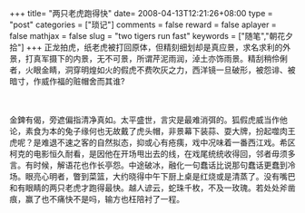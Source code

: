 +++
title= "两只老虎跑得快"
date= 2008-04-13T12:21:26+08:00
type = "post"
categories = ["琐记"]
comments = false
reward = false
aplayer = false
mathjax = false
slug = "two tigers run fast"
keywords = ["随笔","朝花夕拾"]
+++
正龙拍虎，纸老虎被打回原体，但精刻细划却是真应景，求名求利的外景，打真军摄下的内景，无不可景，所谓芹泥雨润，淖土亦饰雨景。精刮稍伶俐者，火眼金睛，洞穿明煌如火的假虎不费吹灰之力，西洋镜一旦破形，被怨诽、被暗寸，作威作福的赃帽舍而其谁?
<!--more-->　　　
金錍有偈，旁遮偏指清净真如。太平盛世，言灾是最难消弭的。狐假虎威当作他论，素食为本的兔子缘何也无故戴了虎头帽，非景幕下装蒜、耍大牌，扮起噬肉王虎呢？是难退不速之客的自然拟态，抑或心有疮痍，戏中况味着一番西江戏。希区柯克的电影恒久耐看，是因他在开场甩出去的线，在戏尾统统收得回，邻者毋须多言。有时候，解语花也作长亭怨。中途破冰，融化一句蠢话比说那句蠢话更蠢到冷场。眼亮心明者，瞥到菜篮，大约晓得中午下厨上桌是红烧或是清蒸了。没有嘴巴和有眼睛的两只老虎才跑得最快。越人谚云，蛇珠千枚，不及一玫瑰。若处处斧凿痕，赢了也不痛快不是吗，输方也枉陪衬了一程。

